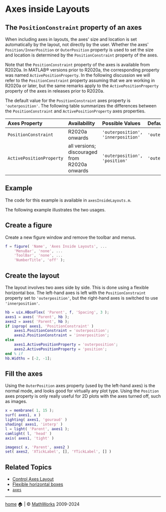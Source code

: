 # Axes inside Layouts

##  The `PositionConstraint` property of an axes 

When including axes in layouts, the axes' size and location is set automatically by the layout, not directly by the user. Whether the axes' `Position/InnerPosition` or `OuterPosition` property is used to set the size and location is determined by the `PositionConstraint` property of the axes.

Note that the `PositionConstraint` property of the axes is available from R2020a. In MATLAB&reg; versions prior to R2020a, the corresponding property was named `ActivePositionProperty`. In the following discussion we will refer to the `PositionConstraint` property assuming that we are working in R2020a or later, but the same remarks apply to the `ActivePositionProperty` property of the axes in releases prior to R2020a.

The default value for the `PositionConstraint` axes property is `'outerposition'`. The following table summarizes the differences between the `PositionConstraint` and `ActivePositionProperty` axes properties.

| Axes Property | Availability | Possible Values | Default Value |
| :-- | :-- | :-- | :-- |
| `PositionConstraint` | R2020a onwards | `'outerposition', 'innerposition'` | `'outerposition'` |
| `ActivePositionProperty` | all versions; discouraged from R2020a onwards | `'outerposition', 'position'` | `'outerposition'` |

## Example

The code for this example is available in `axesInsideLayouts.m`.

The following example illustrates the two usages.

## Create a figure

Create a new figure window and remove the toolbar and menus.

```matlab
f = figure( 'Name', 'Axes Inside Layouts', ...
    'MenuBar', 'none', ...
    'ToolBar', 'none', ...
    'NumberTitle', 'off' );
```

## Create the layout

The layout involves two axes side by side. This is done using a flexible horizontal box. The left-hand axes is left with the `PositionConstraint` property set to `'outerposition'`, but the right-hand axes is switched to use `'innerposition'`.

```matlab
hb = uix.HBoxFlex( 'Parent', f, 'Spacing', 3 );
axes1 = axes( 'Parent', hb );
axes2 = axes( 'Parent', hb );
if isprop( axes1, 'PositionConstraint' )
    axes1.PositionConstraint = 'outerposition';
    axes2.PositionConstraint = 'innerposition';
else
    axes1.ActivePositionProperty = 'outerposition';
    axes2.ActivePositionProperty = 'position';
end % if
hb.Widths = [-2, -1];
```

## Fill the axes

Using the `OuterPosition` axes property (used by the left-hand axes) is the normal mode, and looks good for virtually any plot type. Using the `Position` axes property is only really useful for 2D plots with the axes turned off, such as images.

```matlab
x = membrane( 1, 15 );
surf( axes1, x )
lighting( axes1, 'gouraud' )
shading( axes1, 'interp' )
l = light( 'Parent', axes1 );
camlight( l, 'head' )
axis( axes1, 'tight' )

imagesc( x, 'Parent', axes2 )
set( axes2, 'XTickLabel', [], 'YTickLabel', [] )
```

## Related Topics

* [Control Axes Layout](https://www.mathworks.com/help/matlab/creating_plots/automatic-axes-resize.html)
* [Flexible horizontal boxes](uixHBox.md)
* [`axes`](https://www.mathworks.com/help/matlab/ref/axes.html)

___

[home](index.md) :house: | :copyright: [MathWorks](https://www.mathworks.com/services/consulting.html) 2009-2024